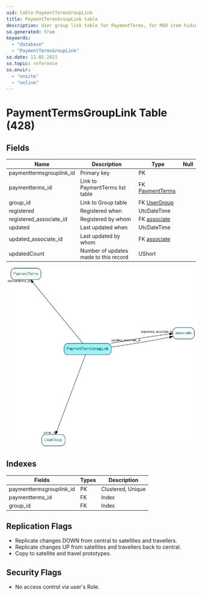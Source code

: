 ```yaml
---
uid: table-PaymentTermsGroupLink
title: PaymentTermsGroupLink table
description: User group link table for PaymentTerms, for MDO item hiding
so.generated: true
keywords:
  - "database"
  - "PaymentTermsGroupLink"
so.date: 11.02.2021
so.topic: reference
so.envir:
  - "onsite"
  - "online"
---
```


# PaymentTermsGroupLink Table (428)

## Fields

| Name | Description | Type | Null |
|------|-------------|------|:----:|
|paymenttermsgrouplink\_id|Primary key|PK| |
|paymentterms\_id|Link to PaymentTerms list table|FK [PaymentTerms](paymentterms.md)| |
|group\_id|Link to Group table|FK [UserGroup](usergroup.md)| |
|registered|Registered when|UtcDateTime| |
|registered\_associate\_id|Registered by whom|FK [associate](associate.md)| |
|updated|Last updated when|UtcDateTime| |
|updated\_associate\_id|Last updated by whom|FK [associate](associate.md)| |
|updatedCount|Number of updates made to this record|UShort| |


![PaymentTermsGroupLink table relationship diagram](./media/PaymentTermsGroupLink.png)

## Indexes

| Fields | Types | Description |
|--------|-------|-------------|
|paymenttermsgrouplink\_id |PK |Clustered, Unique |
|paymentterms\_id |FK |Index |
|group\_id |FK |Index |

## Replication Flags

* Replicate changes DOWN from central to satellites and travellers.
* Replicate changes UP from satellites and travellers back to central.
* Copy to satellite and travel prototypes.

## Security Flags

* No access control via user's Role.

